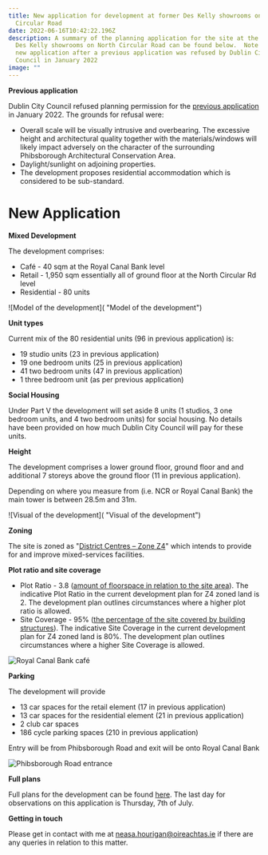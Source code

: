 ```yaml
---
title: New application for development at former Des Kelly showrooms on North
  Circular Road
date: 2022-06-16T10:42:22.196Z
description: A summary of the planning application for the site at the former
  Des Kelly showrooms on North Circular Road can be found below.  Note this is a
  new application after a previous application was refused by Dublin City
  Council in January 2022
image: ""
---
```

**Previous application** 

Dublin City Council refused planning permission for the [previous application](/post/development-at-former-des-kelly-showrooms/) in January 2022. The grounds for refusal were:

* Overall scale will be visually intrusive and overbearing. The excessive height and architectural quality together with the materials/windows will likely impact adversely on the character of the surrounding Phibsborough Architectural Conservation Area.
* Daylight/sunlight on adjoining properties.
* The development proposes residential accommodation which is considered to be sub-standard.

# New Application

**Mixed Development**

The development comprises: 

* Café - 40 sqm at the Royal Canal Bank level 
* Retail - 1,950 sqm essentially all of ground floor at the North Circular Rd level
* Residential - 80 units

![Model of the development]( "Model of the development")

**Unit types**

Current mix of the 80 residential units (96 in previous application) is:

* 19 studio units (23 in previous application) 
* 19 one bedroom units (25 in previous application)
* 41 two bedroom units (47 in previous application)
* 1 three bedroom unit (as per previous application)

**Social Housing**

Under Part V the development will set aside 8 units (1 studios, 3 one bedroom units, and 4 two bedroom units) for social housing. No details have been provided on how much Dublin City Council will pay for these units.

**Height**

The development comprises a lower ground floor, ground floor and and additional 7 storeys above the ground floor (11 in previous application).

Depending on where you measure from (i.e. NCR or Royal Canal Bank) the main tower is between 28.5m and 31m.

![Visual of the development]( "Visual of the development")

**Zoning**

The site is zoned as "[District Centres – Zone Z4](https://www.dublincity.ie/dublin-city-development-plan-2016-2022/14-land-use-zoning/148-primary-land-use-zoning-categories/1484-district-centres-zone-z4)" which intends to provide for and improve mixed-services facilities.

**Plot ratio and site coverage**

* Plot Ratio - 3.8 ([amount of floorspace in relation to the site area](https://www.dublincity.ie/dublin-city-development-plan-2016-2022/16-development-standards/165-plot-ratio)).  The indicative Plot Ratio in the current development plan for Z4 zoned land is 2. The development plan outlines circumstances where a higher plot ratio is allowed. 
* Site Coverage - 95% ([the percentage of the site covered by building structures](https://www.dublincity.ie/dublin-city-development-plan-2016-2022/16-development-standards/166-site-coverage)). The indicative Site Coverage in the current development plan for Z4 zoned land is 80%. The development plan outlines circumstances where a higher Site Coverage is allowed. 

![Royal Canal Bank café](/img/des-kelly-cafe.png "Royal Canal Bank café")

**Parking**

The development will provide

* 13 car spaces for the retail element (17 in previous application)
* 13 car spaces for the residential element (21 in previous application)
* 2 club car spaces
* 186 cycle parking spaces (210 in previous application)

Entry will be from Phibsborough Road and exit will be onto Royal Canal Bank

![Phibsborough Road entrance](/img/des-kelly-visual-phib-rd.png "Phibsborough Road entrance")

**Full plans**

Full plans for the development can be found [here](https://planning.agileapplications.ie/dublincity/application-details/150413). The last day for observations on this application is Thursday, 7th of July.

**Getting in touch**

Please get in contact with me at [neasa.hourigan@oireachtas.ie](mailto:neasa.hourigan@oireachtas.ie?subject=Proposed%20development%20at%20former%20Des%20Kelly%20showrooms%20on%20North%20Circular%20Road&body=Dear%20Neasa%2C%0D%0A%0D%0A) if there are any queries in relation to this matter.